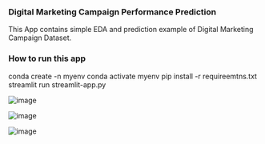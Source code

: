 ### Digital Marketing Campaign Performance Prediction

This App contains simple EDA and prediction example of Digital Marketing Campaign Dataset.

### How to run this app

conda create -n myenv
conda activate myenv
pip install -r requireemtns.txt
streamlit run streamlit-app.py

![image](https://user-images.githubusercontent.com/125840647/224606275-e30e0d97-d420-4014-88fb-270aa582efa3.png)

![image](https://user-images.githubusercontent.com/125840647/224606337-a33ceb11-2505-4cb9-afa2-33f328e70123.png)


![image](https://user-images.githubusercontent.com/125840647/224606041-296e3299-c09e-44e8-9246-27c4ea15137f.png)
